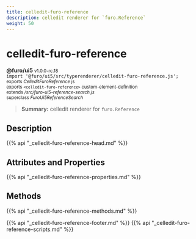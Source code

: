 ```yaml
---
title: celledit-furo-reference
description: celledit renderer for `furo.Reference`
weight: 50
---
```


# celledit-furo-reference
**@furo/ui5** <small>v1.0.0-rc.18</small>
<br>`import '@furo/ui5/src/typerenderer/celledit-furo-reference.js';`<small>
<br>exports *CelleditFuroReference* js
<br>exports `<celledit-furo-reference>` custom-element-definition
<br>extends */src/furo-ui5-reference-search.js*
<br>superclass *FuroUi5ReferenceSearch*</small>

> **Summary:** celledit renderer for `furo.Reference`

## Description



{{% api "_celledit-furo-reference-head.md" %}}

## Attributes and Properties
{{% api "_celledit-furo-reference-properties.md" %}}



## Methods
{{% api "_celledit-furo-reference-methods.md" %}}





{{% api "_celledit-furo-reference-footer.md" %}}
{{% api "_celledit-furo-reference-scripts.md" %}}
